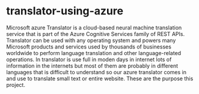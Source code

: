 # translator-using-azure
Microsoft azure Translator is a cloud-based neural machine translation service that is part of the Azure Cognitive Services family of REST APIs. 
Translator can be used with any operating system and powers many Microsoft products and services used by thousands of businesses worldwide to perform language translation and other language-related operations. 
In translator is use full in moden days in internet lots of information in the internets but most of them are probably in different languages that is difficult to understand so our azure translator comes in and use to translate small text or entire website.
These are the purpose this project.
